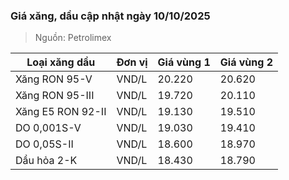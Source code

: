 
### Giá xăng, dầu cập nhật ngày 10/10/2025
> Nguồn: Petrolimex

| Loại xăng dầu     | Đơn vị | Giá vùng 1 | Giá vùng 2 |
|-------------------|--------|------------|------------|
| Xăng RON 95-V     | VND/L  |     20.220 |     20.620 |
| Xăng RON 95-III   | VND/L  |     19.720 |     20.110 |
| Xăng E5 RON 92-II | VND/L  |     19.130 |     19.510 |
| DO 0,001S-V       | VND/L  |     19.030 |     19.410 |
| DO 0,05S-II       | VND/L  |     18.600 |     18.970 |
| Dầu hỏa 2-K       | VND/L  |     18.430 |     18.790 |
